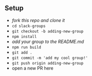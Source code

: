 ## Setup

* _fork this repo and clone it_
* `cd slack-groups`
* `git checkout -b adding-new-group`
* `npm install`
* _add your group to the README.md_
* `npm run build`
* `git add .`
* `git commit -m 'add my cool group!'`
* `git push origin adding-new-group`
* open a new PR here
